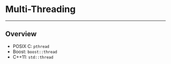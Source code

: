 # Multi-Threading

---

## Overview

* POSIX C: `pthread`
* Boost: `boost::thread`
* C++11: `std::thread`
